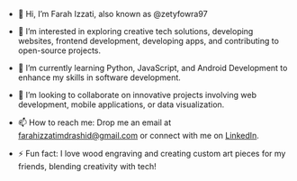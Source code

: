 - 👋 Hi, I’m Farah Izzati, also known as @zetyfowra97
 
- 👀 I’m interested in exploring creative tech solutions, developing websites, frontend development, developing apps, and contributing to open-source projects.
  
- 🌱 I’m currently learning Python, JavaScript, and Android Development to enhance my skills in software development.  

- 💞️ I’m looking to collaborate on innovative projects involving web development, mobile applications, or data visualization.  

- 📫 How to reach me: Drop me an email at farahizzatimdrashid@gmail.com or connect with me on [LinkedIn](https://linkedin.com/in/zetyfowra97).  

- ⚡ Fun fact: I love wood engraving and creating custom art pieces for my friends, blending creativity with tech!
<!---
zetyfowra97/zetyfowra97 is a ✨ special ✨ repository because its `README.md` (this file) appears on your GitHub profile.
You can click the Preview link to take a look at your changes.
--->

